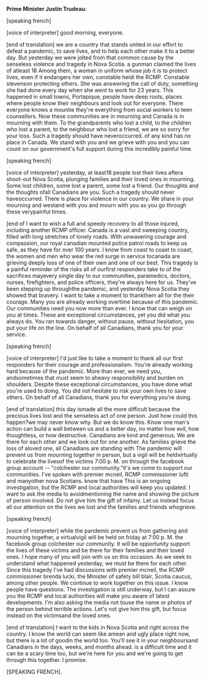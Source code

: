 

**Prime Minister Justin Trudeau**:


[speaking french] 

[voice of interpreter] good morning, everyone.

[end of translation] we are a country that stands united in our effort to defeat a pandemic, to save lives, and to help each other make it to a better day.
But yesterday we were jolted from that common cause by the senseless violence and tragedy in Nova Scotia.
a gunman claimed the lives of atleast 18  Among them, a woman in uniform whose job it is to protect lives, even if it endangers her own, constable heidi   the RCMP.
Constable stevenson  protecting others.
She was answering the call of duty, something she had done every day when she went to work for 23 years.
This happened in small towns, Portapique,     people have deep roots, places where people know their neighbours and look out for everyone.
There everyone knows a mountie  they're everything from social workers to teen counsellors.
Now these communities are in mourning and Canada is in mourning with them.
To the grandparents who lost a child, to the children who lost a parent, to the neighbour who lost a friend, we are so sorry for your loss.
Such a tragedy should have neveroccurred.
 of any kind has no place in Canada.
We stand with you and we grieve with you and you can count on our government's full support during this incredibly painful time.

[speaking french] 

[voice of interpreter] yesterday, at least18 people lost their lives aftera shoot-out  Nova Scotia, plunging families and their loved ones in mourning.
Some lost children, some lost a parent, some lost a friend.
Our thoughts and the thoughts ofall Canadians are  you.
Such a tragedy should never haveoccurred.
There is  place for violence in our country.
We share in your mourning and westand with you and mourn with you as you go through these verypainful times.

[end of  I want to wish a full and speedy recovery to all those injured, including another RCMP officer.
Canada is a vast and sweeping country, filled with long stretches of lonely roads.
With unwavering courage and compassion, our royal canadian mounted police patrol  roads to keep us safe, as they have for over 100 years.
I know from coast to coast to coast, the women and men who wear the red surge in service tocanada are grieving deeply  loss of one of their own and one of our best.
This tragedy is a painful reminder of the risks all of ourfirst responders take to   of the sacrifices  mayevery single day to  our communities, paramedics, doctors, nurses, firefighters, and police officers, they're always here for us. They've been stepping up throughthe pandemic, and yesterday  Nova Scotia they showed that bravery.
I want to take a moment to thankthem all for the  their courage.
Many  you are already working overtime because of this pandemic.
Our communities need you now more than ever.
I know that can weigh on you at times.
These are exceptional circumstances, yet you did what you always do. You ran towards danger, without pause, without hesitation, you put your life on the line.
On behalf of all Canadians, thank you for your service.

[speaking french] 

[voice of interpreter] I'd just like to take a moment to thank all our first responders for their courage and  professionalism.
You're already working hard because of the pandemic.
More than ever, we need you, andsometimes that must seem to  aheavy responsibility and burden on  shoulders.
Despite these exceptional circumstances, you have done what you're used to doing.
You did not hesitate to risk your own lives to save others.
On behalf of all Canadians, thank you for everything you're doing.

[end of translation] this day ismade all the more difficult because  the precious lives lost and the senseless act of one person.
Just how could this happen?we may never know why.
But we do know this.
Know one man's action can build a wall between us and a better day, no matter how evil, how thoughtless, or how destructive.
Canadians are kind and generous.
We are there for each other and we look out for one another.
As families grieve the loss of aloved one, all Canadians are standing with  The pandemic will prevent us from mourning together in person, but a vigil will be heldvirtually to celebrate the livesof the victims  7:00 p. M. on  through the facebook group account -- "colchester  our community."it's  we come  to support our communities.
I've spoken with premier mcneil, RCMP commissioner lufti and manyother nova Scotians.
 know that  have  This is an ongoing investigation, but the RCMP and local authorities will keep you updated.
I want to ask the media to avoidmentioning the name and showing the picture of  person involved.
Do not give him the gift of infamy.
Let us instead focus all our attention on the lives we lost and the families and friends whogrieve.

[speaking french] 

[voice of interpreter] while the pandemic  prevent us from gathering and mourning together, a virtualvigil will be held on friday at 7:00 p. M.  the facebook group colchester  our community.
It will be  opportunity  support the lives of these victims and be there for their families and their loved ones.
I hope many of you will join with us on this occasion.
As we seek to understand what happened yesterday, we must be there for each other.
Since this tragedy I've had discussions with premier mcneil, the RCMP commissioner brenda lucki, the Minister of  safety bill blair,   Scotia caucus, among other people.
We  continue to work together on this issue.
I know people have questions.
The investigation is still underway, but I can assure you the RCMP and local authorities will make you aware of latest developments.
I'm also asking the media not touse the name or photos of the person behind  terrible actions.
Let's not give him this gift, but focus instead on the victimsand the loved ones.

[end of translation] I want to  the kids in Nova Scotia and right across the country.
I know the world can seem like amean and ugly place right now, but there is a  lot of goodin the world too.
You'll see it in your neighboursand  Canadians in the days, weeks, and months ahead.
 is a difficult time and it can be a scary time too, but we're here for you and we're going to get through this together.
I promise.



[SPEAKING FRENCH].
